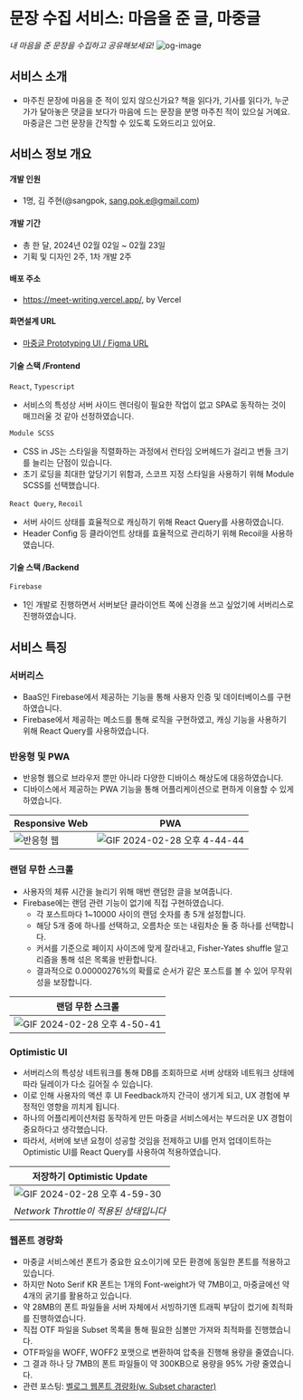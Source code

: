 
# 문장 수집 서비스: 마음을 준 글, 마중글
*내 마음을 준 문장을 수집하고 공유해보세요!*
![og-image](https://github.com/sangpok/meet-writing/assets/48979587/2603eae0-32ac-45c8-ab45-4e14c265f344)

## 서비스 소개
- 마주친 문장에 마음을 준 적이 있지 않으신가요? 책을 읽다가, 기사를 읽다가, 누군가가 달아놓은 댓글을 보다가 마음에 드는 문장을 분명 마주친 적이 있으실 거예요. 마중글은 그런 문장을 간직할 수 있도록 도와드리고 있어요.

## 서비스 정보 개요

#### 개발 인원
- 1명, 김 주현(@sangpok, sang.pok.e@gmail.com)

#### 개발 기간
- 총 한 달, 2024년 02월 02일 ~ 02월 23일
- 기획 및 디자인 2주, 1차 개발 2주

#### 배포 주소
- https://meet-writing.vercel.app/, by Vercel

#### 화면설계 URL
- [마중글 Prototyping UI / Figma URL](https://www.figma.com/file/OkRMzY85ORjBxoHZ83Agv4/%EB%A7%88%EC%A4%91%EA%B8%80(Meet-writing)?type=design&node-id=140%3A122&mode=design&t=xIIrvRBjUgKFPnAJ-1)

#### 기술 스택 /Frontend
`React`, `Typescript`
- 서비스의 특성상 서버 사이드 렌더링이 필요한 작업이 없고 SPA로 동작하는 것이 매끄러울 것 같아 선정하였습니다.

`Module SCSS`
- CSS in JS는 스타일을 직렬화하는 과정에서 런타임 오버헤드가 걸리고 번들 크기를 늘리는 단점이 있습니다.
- 초기 로딩을 최대한 앞당기기 위함과, 스코프 지정 스타일을 사용하기 위해 Module SCSS를 선택했습니다.

`React Query`, `Recoil`
- 서버 사이드 상태를 효율적으로 캐싱하기 위해 React Query를 사용하였습니다.
- Header Config 등 클라이언트 상태를 효율적으로 관리하기 위해 Recoil을 사용하였습니다.

#### 기술 스택 /Backend
`Firebase`
- 1인 개발로 진행하면서 서버보단 클라이언트 쪽에 신경을 쓰고 싶었기에 서버리스로 진행하였습니다.

## 서비스 특징

### 서버리스
- BaaS인 Firebase에서 제공하는 기능을 통해 사용자 인증 및 데이터베이스를 구현하였습니다.
- Firebase에서 제공하는 메소드를 통해 로직을 구현하였고, 캐싱 기능을 사용하기 위해 React Query를 사용하였습니다.

### 반응형 및 PWA
- 반응형 웹으로 브라우저 뿐만 아니라 다양한 디바이스 해상도에 대응하였습니다.
- 디바이스에서 제공하는 PWA 기능을 통해 어플리케이션으로 편하게 이용할 수 있게 하였습니다.


| Responsive Web  | PWA |
| ------------- | ------------- |
| ![반응형 웹](https://github.com/sangpok/meet-writing/assets/48979587/b6e9fe8c-8779-4ef3-8df7-c5fd20f75ad2)  | ![GIF 2024-02-28 오후 4-44-44](https://github.com/sangpok/meet-writing/assets/48979587/ef5512da-06a9-4ffc-94b9-41e124a6d9ea)  |


### 랜덤 무한 스크롤
- 사용자의 체류 시간을 늘리기 위해 매번 랜덤한 글을 보여줍니다.
- Firebase에는 랜덤 관련 기능이 없기에 직접 구현하였습니다.
  - 각 포스트마다 1~10000 사이의 랜덤 숫자를 총 5개 설정합니다.
  - 해당 5개 중에 하나를 선택하고, 오름차순 또는 내림차순 둘 중 하나를 선택합니다.
  - 커서를 기준으로 페이지 사이즈에 맞게 잘라내고, Fisher-Yates shuffle 알고리즘을 통해 섞은 목록을 반환합니다.
  - 결과적으로 0.00000276%의 확률로 순서가 같은 포스트를 볼 수 있어 무작위성을 보장합니다.

| 랜덤 무한 스크롤 |
| ------------- |
| ![GIF 2024-02-28 오후 4-50-41](https://github.com/sangpok/meet-writing/assets/48979587/84e34c6b-81b7-4a54-90e0-9efc12ad0dd1) |

### Optimistic UI
- 서버리스의 특성상 네트워크를 통해 DB를 조회하므로 서버 상태와 네트워크 상태에 따라 딜레이가 다소 길어질 수 있습니다.
- 이로 인해 사용자의 액션 후 UI Feedback까지 간극이 생기게 되고, UX 경험에 부정적인 영향을 끼치게 됩니다.
- 하나의 어플리케이션처럼 동작하게 만든 마중글 서비스에서는 부드러운 UX 경험이 중요하다고 생각했습니다.
- 따라서, 서버에 보낸 요청이 성공할 것임을 전제하고 UI를 먼저 업데이트하는 Optimistic UI를 React Query를 사용하여 적용하였습니다.

| 저장하기 Optimistic Update |
| ------------- |
| ![GIF 2024-02-28 오후 4-59-30](https://github.com/sangpok/meet-writing/assets/48979587/8cd95860-8c50-42c8-ab69-6f3467dbd879) |
| *Network Throttle이 적용된 상태입니다* |


### 웹폰트 경량화
- 마중글 서비스에선 폰트가 중요한 요소이기에 모든 환경에 동일한 폰트를 적용하고 있습니다.
- 하지만 Noto Serif KR 폰트는 1개의 Font-weight가 약 7MB이고, 마중글에선 약 4개의 굵기를 활용하고 있습니다.
- 약 28MB의 폰트 파일들을 서버 자체에서 서빙하기엔 트래픽 부담이 컸기에 최적화를 진행하였습니다.
- 직접 OTF 파일을 Subset 목록을 통해 필요한 심볼만 가져와 최적화를 진행했습니다.
- OTF파일을 WOFF, WOFF2 포맷으로 변환하여 압축을 진행해 용량을 줄였습니다.
- 그 결과 하나 당 7MB의 폰트 파일들이 약 300KB으로 용량을 95% 가량 줄였습니다.
- 관련 포스팅: [벨로그 웹폰트 경량화(w. Subset character)](https://velog.io/@sangpok/%EC%9B%B9%ED%8F%B0%ED%8A%B8-%EA%B2%BD%EB%9F%89%ED%99%94w.-Subset-character)
